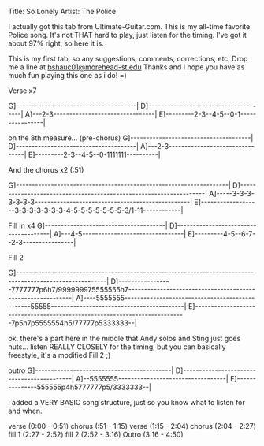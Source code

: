 Title: So Lonely
Artist: The Police

I actually got this tab from Ultimate-Guitar.com.
This is my all-time favorite Police song.
It's not THAT hard to play, just listen for the timing.
I've got it about 97% right, so here it is.

This is my first tab, so any suggestions, comments, corrections, etc,
Drop me a line at bshauc01@morehead-st.edu
Thanks and I hope you have as much fun playing this one as i do! =)

Verse x7

G]--------------------------------------|
D]--------------------------------------|
A]---2-3--------------------------------|
E]---------2-3--4-5--0-1----------------|

on the 8th measure... (pre-chorus)
G]--------------------------------------|
D]--------------------------------------|
A]---2-3--------------------------------|
E]---------2-3--4-5--0-1111111----------|

And the chorus x2 (:51)

G]-------------------------------------------------------------------|
D]-------------------------------------------------------------------|
A]-----3-3-3-3-3-3-3-------------------------------------------------|
E]-------------------3-3-3-3-3-3-3-4-5-5-5-5-5-5-5-3/1-11------------|

Fill in x4
G]--------------------------------------|
D]--------------------------------------|
A]---4-5--------------------------------|
E]---------4-5--6-7--2-3----------------|

Fill 2

G]----------------------------------------------------------------------------------------------------------|
D]-----------------7777777p6h7/999999975555555h7------------------------------------------------------------|
A]----5555555------------------------------------------------55555------------------------------------------|
E]---------------------------------------------------------------------------7p5h7p5555554h5/77777p5333333--|

ok, there's a part here in the middle that Andy solos and Sting just goes nuts...
listen REALLY CLOSELY for the timing, but you can basically freestyle, it's a
modified Fill 2 ;)

outro
G]-------------------------------------------|
D]-------------------------------------------|
A]--5555555----------------------------------|
E]---------------555555p4h5777777p5/3333333--|

i added a VERY BASIC song structure, just so you know what to listen for and when.

verse (0:00 - 0:51)
chorus (:51 - 1:15)
verse (1:15 - 2:04)
chorus (2:04 - 2:27)
fill 1 (2:27 - 2:52)
fill 2 (2:52 - 3:16)
Outro (3:16 - 4:50)
